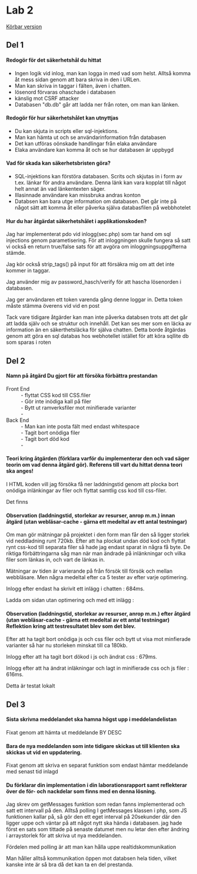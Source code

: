 <h1>Lab 2</h1>

<a href="http://eerie.se/lab2webt2/1DV449_L02/index.php">Körbar version</a>
<h2>Del 1</h2>
<h4>Redogör för det säkerhetshål du hittat</h4>

<ul> 
<li>Ingen logik vid inlog, man kan logga in med vad som helst. Alltså komma åt mess sidan genom att bara skriva in den i URLen.</li>
<li>Man kan skriva in taggar i fälten, även i chatten.</li>
<li> lösenord förvaras ohaschade i databasen</li>
<li> känslig mot CSRF attacker</li>
<li> Databasen "db.db" går att ladda ner från roten, om man kan länken.</li>
</ul>

<h4>Redogör för hur säkerhetshålet kan utnyttjas</h4>
<ul> 
<li> Du kan skjuta in scripts eller sql-injektions.</li>
<li> Man kan hämta ut och se användarinformation från databasen</li>
<li> Det kan utföras oönskade handlingar från elaka användare </li>
<li> Elaka användare kan komma åt och se hur databasen är uppbygd</li>
</ul>

<h4>Vad för skada kan säkerhetsbristen göra?</h4>
<ul> 
<li> SQL-injektions kan förstöra databasen. Scrits och skjutas in i form av t.ex. länkar för andra användare. Denna länk kan vara kopplat till något helt annat än vad länkentexten säger. </li>
<li> Illasinnade användare kan missbruka andras konton</li>
<li> Databsen kan bara utge information om databasen. Det går inte på något sätt att komma åt eller påverka själva databasfilen på webbhotelet</li>
</ul>

<h4>Hur du har åtgärdat säkerhetshålet i applikationskoden?</h4>
<p>
Jag har implementerat pdo vid inlogg(sec.php) som tar hand om sql injections genom parametisering. För att inloggningen skulle fungera så satt vi också en return true/false sats för att avgöra om inloggningsuppgifterna stämde.</p>
<p>Jag kör också strip_tags() på input för att försäkra mig om att det inte kommer in taggar.</p>

<p>Jag använder mig av password_hasch/verify för att hascha lösenorden i databasen.</p>

<p>Jag ger användaren ett token varenda gång denne loggar in. Detta token måste stämma överens vid vid en post </p>

<p>Tack vare tidigare åtgärder kan man inte påverka databsen trots att det går att ladda själv och se struktur och innehåll. Det kan ses mer som en läcka av information än en säkerthetsläcka för själva chatten. Detta borde åtgärdas genom att göra en sql databas hos webhotellet istället för att köra sqllite db som sparas i roten </p>


<h2>Del 2</h2>
<h4>Namn på åtgärd Du gjort för att försöka förbättra prestandan</h4>
<dl>
  <dt>Front End</dt>
    <dd>- flyttat CSS kod till CSS.filer</dd>
    <dd>- Gör inte inödiga kall på filer</dd>
     <dd>- Bytt ut ramverksfiler mot minifierade varianter</dd>
    <dd>- </dd>
  <dt>Back End</dt>
    <dd>- Man kan inte posta fält med endast whitespace</dd>
    <dd>- Tagit bort onödiga filer</dd>
    <dd>- Tagit bort död kod</dd>
    <dd>- </dd>
</dl>


<h4>Teori kring åtgärden (förklara varför du implementerar den och vad säger teorin om vad denna åtgärd gör). Referens till vart du hittat denna teori ska anges!</h4>
<p>
I HTML koden vill jag försöka få ner laddningstid genom att plocka bort onödiga inlänkingar av filer och flyttat samtlig css kod till css-filer.

Det finns
</p>

<h4>Observation (laddningstid, storlekar av resurser, anrop m.m.) innan åtgärd (utan webläsar-cache - gärna ett medeltal av ett antal testningar)</h4>

<p>Om man gör mätningar på projektet i den form man får den så ligger storlek vid neddladning runt 720kb.
Efter att ha plockat undan död kod och flyttat rynt css-kod till separata filer så hade jag endast sparat in några få byte.
De riktiga förbättringarna såg man när man ändrade på inlänkningar och vilka filer som länkas in, och vart de länkas in.</p>

<p>Mätningar av tiden är varierande på från försök till försök och mellan webbläsare. Men några medeltal efter ca 5 tester av efter varje optimering.

<p>Inlogg efter endast ha skrivit ett inlägg i chatten : <bold>684ms.</bold></p>

<p>Ladda om sidan utan optimering och med ett inlägg :</p>




</p>

<h4>Observation (laddningstid, storlekar av resurser, anrop m.m.) efter åtgärd (utan webläsar-cache - gärna ett medeltal av ett antal testningar)
Reflektion kring att testresultatet blev som det blev.</h4>

<p>Efter att ha tagit bort onödiga js och css filer och bytt ut visa mot minfierade varianter så har nu storleken minskat till ca 180kb.</p>

<p>Inlogg efter att ha tagit bort dökod i js och ändrat css : 679ms.</p>
<p>Inlogg efter att ha ändrat inläkningar och lagt in minifierade css och js filer : 616ms.</p>


Detta är testat lokalt

<h2>Del 3</h2>

<h4>Sista skrivna meddelandet ska hamna högst upp i meddelandelistan</h4>
<p>
Fixat genom att hämta ut meddelande BY DESC
</p>




<h4>Bara de nya meddelanden som inte tidigare skickas ut till klienten ska skickas ut vid en uppdatering.</h4>
<p>
Fixat genom att skriva en separat funktion som endast hämtar meddelande med senast tid inlagd
</p>

<h4>Du förklarar din implementation i din laborationsrapport samt reflekterar över de för- och nackdelar som finns med en denna lösning.</h4>
<p>
Jag skrev om getMessages funktion som redan fanns implementerad och satt ett intervall på den. Alltså polling
I getMessages klassen i php, som JS funktionen kallar på, så gör den ett eget interval på 20sekunder
där den ligger uppe och väntar på att något nytt ska hända i databasen.
jag hade först en sats som tittade på senaste datumet men nu letar den efter ändring i arraystorlek för att skriva ut nya meddelanden.

</p>
<p>Fördelen med polling är att man kan hålla uppe realtidskommunikation</p>
<p>Man håller alltså kommunikation öppen mot databsen hela tiden, vilket kanske inte är så bra då det kan ta en del prestanda.</p>